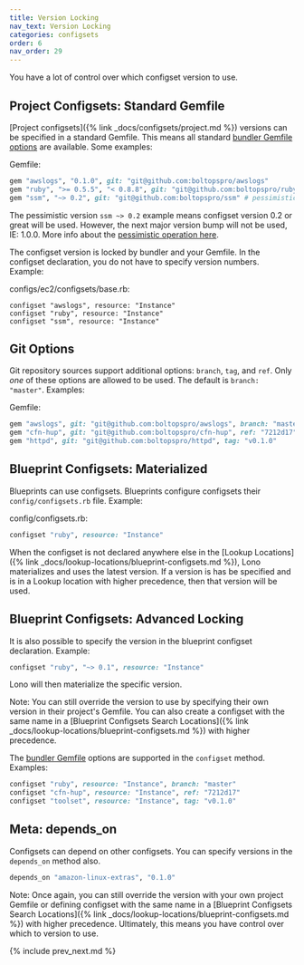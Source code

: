 ```yaml
---
title: Version Locking
nav_text: Version Locking
categories: configsets
order: 6
nav_order: 29
---
```


You have a lot of control over which configset version to use.

## Project Configsets: Standard Gemfile

[Project configsets]({% link _docs/configsets/project.md %}) versions can be specified in a standard Gemfile. This means all standard [bundler Gemfile options](https://bundler.io/man/gemfile.5.html) are available. Some examples:

Gemfile:

```ruby
gem "awslogs", "0.1.0", git: "git@github.com:boltopspro/awslogs"
gem "ruby", ">= 0.5.5", "< 0.8.8", git: "git@github.com:boltopspro/ruby"
gem "ssm", "~> 0.2", git: "git@github.com:boltopspro/ssm" # pessimistic version
```

The pessimistic version `ssm ~> 0.2` example means configset version 0.2 or great will be used. However, the next major version bump will not be used, IE: 1.0.0.  More info about the [pessimistic operation here](https://thoughtbot.com/blog/rubys-pessimistic-operator).

The configset version is locked by bundler and your Gemfile. In the configset declaration, you do not have to specify version numbers. Example:

configs/ec2/configsets/base.rb:

```
configset "awslogs", resource: "Instance"
configset "ruby", resource: "Instance"
configset "ssm", resource: "Instance"
```

## Git Options

Git repository sources support additional options: `branch`, `tag`, and `ref`. Only *one* of these options are allowed to be used. The default is `branch: "master"`. Examples:

Gemfile:

```ruby
gem "awslogs", git: "git@github.com:boltopspro/awslogs", branch: "master"
gem "cfn-hup", git: "git@github.com:boltopspro/cfn-hup", ref: "7212d17"
gem "httpd", git: "git@github.com:boltopspro/httpd", tag: "v0.1.0"
```

## Blueprint Configsets: Materialized

Blueprints can use configsets. Blueprints configure configsets their `config/configsets.rb` file.  Example:

config/configsets.rb:

```ruby
configset "ruby", resource: "Instance"
```

When the configset is not declared anywhere else in the [Lookup Locations]({% link _docs/lookup-locations/blueprint-configsets.md %}), Lono materializes and uses the latest version.  If a version is has be specified and is in a Lookup location with higher precedence, then that version will be used.

## Blueprint Configsets: Advanced Locking

It is also possible to specify the version in the blueprint configset declaration. Example:

```ruby
configset "ruby", "~> 0.1", resource: "Instance"
```

Lono will then materialize the specific version.

Note: You can still override the version to use by specifying their own version in their project's Gemfile. You can also create a configset with the same name in a [Blueprint Configsets Search Locations]({% link _docs/lookup-locations/blueprint-configsets.md %}) with higher precedence.

The [bundler Gemfile](https://bundler.io/man/gemfile.5.html) options are supported in the `configset` method. Examples:

```ruby
configset "ruby", resource: "Instance", branch: "master"
configset "cfn-hup", resource: "Instance", ref: "7212d17"
configset "toolset", resource: "Instance", tag: "v0.1.0"
```

## Meta: depends_on

Configsets can depend on other configsets. You can specify versions in the `depends_on` method also.

```ruby
depends_on "amazon-linux-extras", "0.1.0"
```

Note: Once again, you can still override the version with your own project Gemfile or defining configset with the same name in a [Blueprint Configsets Search Locations]({% link _docs/lookup-locations/blueprint-configsets.md %}) with higher precedence. Ultimately, this means you have control over which to version to use.

{% include prev_next.md %}
